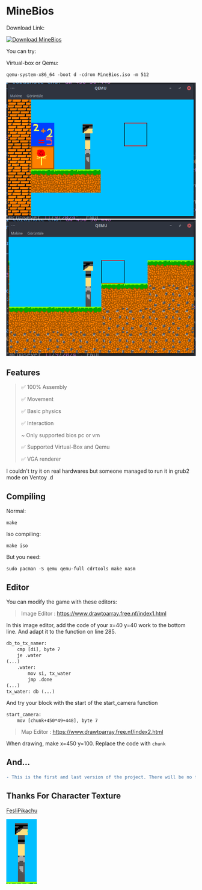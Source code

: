 # MineBios
Download Link: 

[![Download MineBios](https://a.fsdn.com/con/app/sf-download-button)](https://sourceforge.net/projects/minebios/files/latest/download)

You can try:

Virtual-box or Qemu:

```
qemu-system-x86_64 -boot d -cdrom MineBios.iso -m 512
```

![png](https://github.com/cppsever/MineBios/blob/main/photo/1.png)
![png](https://github.com/cppsever/MineBios/blob/main/photo/2.png)

## Features
> ✅ 100% Assembly
> 
> ✅ Movement
> 
> ✅ Basic physics
> 
> ✅ Interaction
> 
> ~ Only supported bios pc or vm
>
> ✅ Supported Virtual-Box and Qemu
>
> ✅ VGA renderer 

I couldn't try it on real hardwares but someone managed to run it in grub2 mode on Ventoy .d

## Compiling

Normal:

```
make
```

Iso compiling:

```
make iso
```

But you need:

```
sudo pacman -S qemu qemu-full cdrtools make nasm
```

## Editor

You can modify the game with these editors:

> Image Editor : https://www.drawtoarray.free.nf/index1.html

In this image editor, add the code of your x=40 y=40 work to the bottom line. And adapt it to the function on line 285.

```
db_to_tx_namer:
    cmp [di], byte 7
    je .water
(...)
    .water:
        mov si, tx_water
        jmp .done
(...)
tx_water: db (...)
```

And try your block with the start of the start_camera function

```
start_camera:
    mov [chunk+450*49+448], byte 7
```


> Map Editor : https://www.drawtoarray.free.nf/index2.html

When drawing, make x=450 y=100. Replace the code with `chunk`

## And...

```diff
- This is the first and last version of the project. There will be no further updates. :(
```

## Thanks For Character Texture

[FesliPikachu](https://github.com/FesliPikachu)

![png](https://github.com/cppsever/MineBios/blob/main/photo/3.png)
